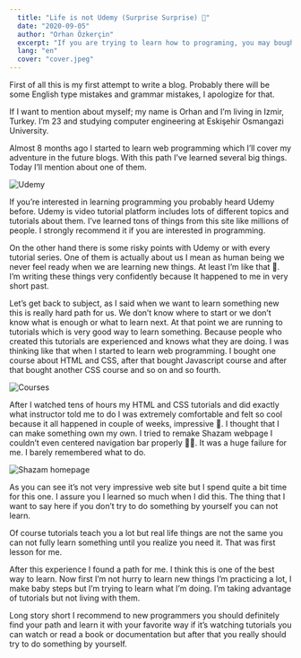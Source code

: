 ```yaml
---
  title: "Life is not Udemy (Surprise Surprise) 🤯"
  date: "2020-09-05"
  author: "Orhan Özkerçin"
  excerpt: "If you are trying to learn how to programing, you may bought a course on Udemy. But problem is are you buying another one before finish first one"
  lang: "en"
  cover: "cover.jpeg"
---
```


First of all this is my first attempt to write a blog. Probably there will be some English type mistakes and grammar mistakes, I apologize for that.

If I want to mention about myself; my name is Orhan and I’m living in Izmir, Turkey. I’m 23 and studying computer engineering at Eskişehir Osmangazi University.

Almost 8 months ago I started to learn web programming which I’ll cover my adventure in the future blogs. With this path I’ve learned several big things. Today I’ll mention about one of them.

![Udemy](cover.webp)

If you’re interested in learning programming you probably heard Udemy before. Udemy is video tutorial platform includes lots of different topics and tutorials about them. I’ve learned tons of things from this site like millions of people. I strongly recommend it if you are interested in programming.

On the other hand there is some risky points with Udemy or with every tutorial series. One of them is actually about us I mean as human being we never feel ready when we are learning new things. At least I’m like that 🤠. I’m writing these things very confidently because It happened to me in very short past.

Let’s get back to subject, as I said when we want to learn something new this is really hard path for us. We don’t know where to start or we don’t know what is enough or what to learn next. At that point we are running to tutorials which is very good way to learn something. Because people who created this tutorials are experienced and knows what they are doing. I was thinking like that when I started to learn web programming. I bought one course about HTML and CSS, after that bought Javascript course and after that bought another CSS course and so on and so fourth.

![Courses](courses.webp)

After I watched tens of hours my HTML and CSS tutorials and did exactly what instructor told me to do I was extremely comfortable and felt so cool because it all happened in couple of weeks, impressive 🚀. I thought that I can make something own my own. I tried to remake Shazam webpage I couldn’t even centered navigation bar properly 🤦‍♂️. It was a huge failure for me. I barely remembered what to do.

![Shazam homepage](shazam.webp "This is the last version of my Shazam project. Delightful 😋")

As you can see it’s not very impressive web site but I spend quite a bit time for this one. I assure you I learned so much when I did this. The thing that I want to say here if you don’t try to do something by yourself you can not learn.

Of course tutorials teach you a lot but real life things are not the same you can not fully learn something until you realize you need it. That was first lesson for me.

After this experience I found a path for me. I think this is one of the best way to learn. Now first I’m not hurry to learn new things I’m practicing a lot, I make baby steps but I’m trying to learn what I’m doing. I’m taking advantage of tutorials but not living with them.

Long story short I recommend to new programmers you should definitely find your path and learn it with your favorite way if it’s watching tutorials you can watch or read a book or documentation but after that you really should try to do something by yourself.
